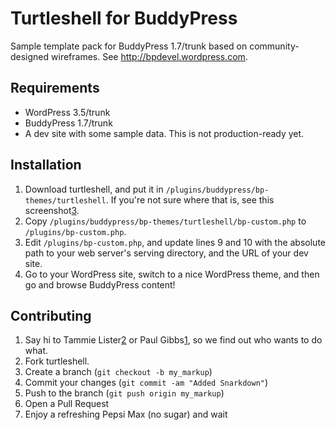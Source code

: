 Turtleshell for BuddyPress
==========================

Sample template pack for BuddyPress 1.7/trunk based on community-designed wireframes. See http://bpdevel.wordpress.com.

Requirements
------------

* WordPress 3.5/trunk
* BuddyPress 1.7/trunk
* A dev site with some sample data. This is not production-ready yet.

Installation 
------------
1. Download turtleshell, and put it in `/plugins/buddypress/bp-themes/turtleshell`. If you're not sure where that is, see this screenshot[3].
2. Copy `/plugins/buddypress/bp-themes/turtleshell/bp-custom.php` to `/plugins/bp-custom.php`.
3. Edit `/plugins/bp-custom.php`, and update lines 9 and 10 with the absolute path to your web server's serving directory, and the URL of your dev site.
4. Go to your WordPress site, switch to a nice WordPress theme, and then go and browse BuddyPress content!

Contributing
------------

1. Say hi to Tammie Lister[2] or Paul Gibbs[1], so we find out who wants to do what.
2. Fork turtleshell.
3. Create a branch (`git checkout -b my_markup`)
4. Commit your changes (`git commit -am "Added Snarkdown"`)
5. Push to the branch (`git push origin my_markup`)
6. Open a Pull Request
7. Enjoy a refreshing Pepsi Max (no sugar) and wait


[1]: https://github.com/paulgibbs/
[2]: https://github.com/karmatosed/
[3]: http://cl.ly/image/2B2p142f1Y2X